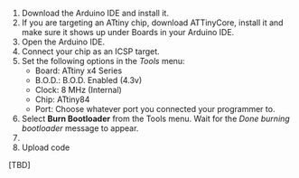 1. Download the Arduino IDE and install it.
2. If you are targeting an ATtiny chip, download ATTinyCore, install it and make sure it shows up under Boards in your Arduino IDE.
3. Open the Arduino IDE.
4. Connect your chip as an ICSP target.
5. Set the following options in the _Tools_ menu:
   * Board: ATtiny x4 Series
   * B.O.D.: B.O.D. Enabled (4.3v)
   * Clock: 8 MHz (Internal)
   * Chip: ATtiny84
   * Port: Choose whatever port you connected your programmer to.
6. Select **Burn Bootloader** from the Tools menu. Wait for the _Done burning bootloader_ message to appear.
7. 
5. Upload code

[TBD]